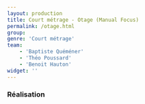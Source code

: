 ```yaml
---
layout: production
title: Court métrage - Otage (Manual Focus)
permalink: /otage.html
group:
genre: 'Court métrage'
team: 
    - 'Baptiste Quéméner'
    - 'Théo Poussard'
    - 'Benoit Hauton' 
widget: ''
---
```


### Réalisation
